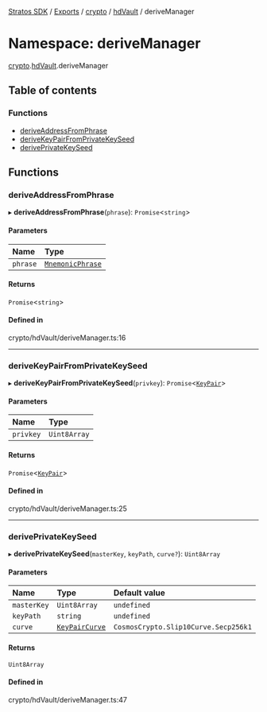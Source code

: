 [Stratos SDK](../README.md) / [Exports](../modules.md) / [crypto](crypto.md) / [hdVault](crypto.hdVault.md) / deriveManager

# Namespace: deriveManager

[crypto](crypto.md).[hdVault](crypto.hdVault.md).deriveManager

## Table of contents

### Functions

- [deriveAddressFromPhrase](crypto.hdVault.deriveManager.md#deriveaddressfromphrase)
- [deriveKeyPairFromPrivateKeySeed](crypto.hdVault.deriveManager.md#derivekeypairfromprivatekeyseed)
- [derivePrivateKeySeed](crypto.hdVault.deriveManager.md#deriveprivatekeyseed)

## Functions

### deriveAddressFromPhrase

▸ **deriveAddressFromPhrase**(`phrase`): `Promise`\<`string`\>

#### Parameters

| Name | Type |
| :------ | :------ |
| `phrase` | [`MnemonicPhrase`](crypto.hdVault.mnemonic.md#mnemonicphrase) |

#### Returns

`Promise`\<`string`\>

#### Defined in

crypto/hdVault/deriveManager.ts:16

___

### deriveKeyPairFromPrivateKeySeed

▸ **deriveKeyPairFromPrivateKeySeed**(`privkey`): `Promise`\<[`KeyPair`](../interfaces/crypto.hdVault.hdVaultTypes.KeyPair.md)\>

#### Parameters

| Name | Type |
| :------ | :------ |
| `privkey` | `Uint8Array` |

#### Returns

`Promise`\<[`KeyPair`](../interfaces/crypto.hdVault.hdVaultTypes.KeyPair.md)\>

#### Defined in

crypto/hdVault/deriveManager.ts:25

___

### derivePrivateKeySeed

▸ **derivePrivateKeySeed**(`masterKey`, `keyPath`, `curve?`): `Uint8Array`

#### Parameters

| Name | Type | Default value |
| :------ | :------ | :------ |
| `masterKey` | `Uint8Array` | `undefined` |
| `keyPath` | `string` | `undefined` |
| `curve` | [`KeyPairCurve`](crypto.hdVault.hdVaultTypes.md#keypaircurve) | `CosmosCrypto.Slip10Curve.Secp256k1` |

#### Returns

`Uint8Array`

#### Defined in

crypto/hdVault/deriveManager.ts:47
